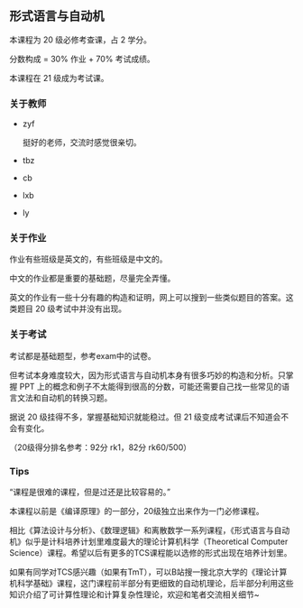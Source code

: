 ## 形式语言与自动机

本课程为 20 级必修考查课，占 2 学分。

分数构成 = 30% 作业 + 70% 考试成绩。

本课程在 21 级成为考试课。

### 关于教师

- zyf

  挺好的老师，交流时感觉很亲切。

- tbz

- cb

- lxb

- ly

### 关于作业

作业有些班级是英文的，有些班级是中文的。

中文的作业都是重要的基础题，尽量完全弄懂。

英文的作业有一些十分有趣的构造和证明，网上可以搜到一些类似题目的答案。这类题目 20 级考试中并没有出现。

### 关于考试

考试都是基础题型，参考exam中的试卷。

但考试本身难度较大，因为形式语言与自动机本身有很多巧妙的构造和分析。只掌握 PPT 上的概念和例子不太能得到很高的分数，可能还需要自己找一些常见的语言文法和自动机的转换习题。

据说 20 级挂得不多，掌握基础知识就能稳过。但 21 级变成考试课后不知道会不会有变化。

（20级得分排名参考：92分 rk1，82分 rk60/500）

### Tips

“课程是很难的课程，但是过还是比较容易的。”

本课程以前是《编译原理》的一部分，20级独立出来作为一门必修课程。

相比《算法设计与分析》、《数理逻辑》和离散数学一系列课程，《形式语言与自动机》似乎是计科培养计划里难度最大的理论计算机科学（Theoretical Computer Science）课程。希望以后有更多的TCS课程能以选修的形式出现在培养计划里。

如果有同学对TCS感兴趣（如果有TmT），可以B站搜一搜北京大学的《理论计算机科学基础》课程，这门课程前半部分有更细致的自动机理论，后半部分利用这些知识介绍了可计算性理论和计算复杂性理论，欢迎和笔者交流相关细节~
